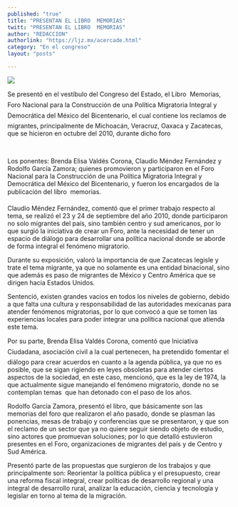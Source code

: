 ```yaml
---
published: "true"
title: "PRESENTAN EL LIBRO  MEMORIAS"
twitt: "PRESENTAN EL LIBRO  MEMORIAS"
author: "REDACCION"
authorlink: "https://ljz.mx/acercade.html"
category: "En el congreso"
layout: "posts"

---
```

![](http://i.imgur.com/u3BcdFim.jpg
)




  Se presentó en el vestíbulo del Congreso del Estado, el Libro  Memorias, Foro Nacional para la Construcción de una Política Migratoria Integral y Democrática del México del Bicentenario, el cual contiene los reclamos de migrantes, principalmente de Michoacán, Veracruz, Oaxaca y Zacatecas, que se hicieron en octubre del 2010, durante dicho foro



   



  Los ponentes: Brenda Elisa Valdés Corona, Claudio Méndez Fernández y Rodolfo García Zamora; quienes promovieron y participaron en el Foro Nacional para la Construcción de una Política Migratoria Integral y Democrática del México del Bicentenario, y fueron los encargados de la publicación del libro  memorias.



  Claudio Méndez Fernández, comentó que el primer trabajo respecto al tema, se realizó el 23 y 24 de septiembre del año 2010, donde participaron no solo migrantes del país, sino también centro y sud americanos, por lo que surgió la iniciativa de crear un Foro, ante la necesidad de tener un espacio de diálogo para desarrollar una política nacional donde se aborde de forma integral el fenómeno migratorio.



  Durante su exposición, valoró la importancia de que Zacatecas legisle y trate el tema migrante, ya que no solamente es una entidad binacional, sino que además es paso de migrantes de México y Centro América que se dirigen hacia Estados Unidos.



  Sentenció, existen grandes vacios en todos los niveles de gobierno, debido a que falta una cultura y responsabilidad de las autoridades mexicanas para atender fenómenos migratorias, por lo que convocó a que se tomen las experiencias locales para poder integrar una política nacional que atienda este tema.



  Por su parte, Brenda Elisa Valdés Corona, comentó que Iniciativa Ciudadana, asociación civil a la cual pertenecen, ha pretendido fomentar el diálogo para crear acuerdos en cuanto a la agenda pública, ya que no es posible, que se sigan rigiendo en leyes obsoletas para atender ciertos aspectos de la sociedad, en este caso, mencionó, que es la ley de 1974, la que actualmente sigue manejando el fenómeno migratorio, donde no se contemplan temas  que han detonado con el paso de los años.



  Rodolfo García Zamora, presentó el libro, que básicamente son las memorias del foro que realizaron el año pasado, donde se plasman las ponencias, mesas de trabajo y conferencias que se presentaron, y que son el reclamo de un sector que ya no quiere seguir siendo objeto de estudio, sino actores que promuevan soluciones; por lo que detalló estuvieron presentes en el Foro, organizaciones de migrantes del país y de Centro y Sud América.



  Presentó parte de las propuestas que surgieron de los trabajos y que principalmente son: Reorientar la política pública y el presupuesto, crear una reforma fiscal integral, crear políticas de desarrollo regional y una integral de desarrollo rural, analizar la educación, ciencia y tecnología y legislar en torno al tema de la migración.

